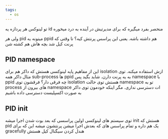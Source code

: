 ```yaml
---
tags:
  - os
---
```




تو لینوکس هر پردازه یه id منحصر بفرد میگیره که برای مدیرتیش در آینده به درد میخوره

ولی هر pid میتونه یه ppid هم داشته باشه. یعنی این پراسس پرنتش کیه؟ تا وقتی که پرنت کیل شد بچه هاش هم کشته شن

## PID namespace

این از مفاهیم پایه لینوکسی هستش که داکر هم برای isolation ازش استفاده میکنه. توی مثال داکر همه sub-process ها ppid به یه پرنت دارن. شاید بگید پس namespace با ppid چه فرقی دار؟ فرقشون توی isolation هستش توی حالت namespace تو به process های بیرون از namespace ات دسترسی نداری. مگر اینکه خودمون توی داکر به صورت اکسپلیست دسترسی داده باشیم

## PID init

توی سیستم های لینوکسی اولین پراسسی که بعد بوت شدن اجرا میشه init هستش که pid یک هم داره و تمام پراسس های که بعدش اجرا میشن پرنتشون میشه این که برای gracefully هندل کردن سیگنال کیل هستش
